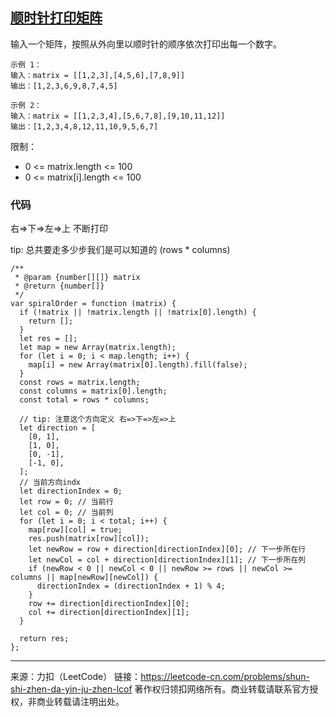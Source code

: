 ## [顺时针打印矩阵](https://leetcode-cn.com/problems/shun-shi-zhen-da-yin-ju-zhen-lcof/)

输入一个矩阵，按照从外向里以顺时针的顺序依次打印出每一个数字。

 

```tsx
示例 1：
输入：matrix = [[1,2,3],[4,5,6],[7,8,9]]
输出：[1,2,3,6,9,8,7,4,5]

示例 2：
输入：matrix = [[1,2,3,4],[5,6,7,8],[9,10,11,12]]
输出：[1,2,3,4,8,12,11,10,9,5,6,7]
```




限制：

* 0 <= matrix.length <= 100
* 0 <= matrix[i].length <= 100



###  代码 

右=>下=>左=>上 不断打印

tip: 总共要走多少步我们是可以知道的 (rows * columns)

```tsx
/**
 * @param {number[][]} matrix
 * @return {number[]}
 */
var spiralOrder = function (matrix) {
  if (!matrix || !matrix.length || !matrix[0].length) {
    return [];
  }
  let res = [];
  let map = new Array(matrix.length);
  for (let i = 0; i < map.length; i++) {
    map[i] = new Array(matrix[0].length).fill(false);
  }
  const rows = matrix.length;
  const columns = matrix[0].length;
  const total = rows * columns;

  // tip: 注意这个方向定义 右=>下=>左=>上
  let direction = [
    [0, 1],
    [1, 0],
    [0, -1],
    [-1, 0],
  ];
  // 当前方向indx
  let directionIndex = 0;
  let row = 0; // 当前行
  let col = 0; // 当前列
  for (let i = 0; i < total; i++) {
    map[row][col] = true;
    res.push(matrix[row][col]);
    let newRow = row + direction[directionIndex][0]; // 下一步所在行
    let newCol = col + direction[directionIndex][1]; // 下一步所在列
    if (newRow < 0 || newCol < 0 || newRow >= rows || newCol >= columns || map[newRow][newCol]) {
      directionIndex = (directionIndex + 1) % 4;
    }
    row += direction[directionIndex][0];
    col += direction[directionIndex][1];
  }

  return res;
};
```









----

来源：力扣（LeetCode）
链接：https://leetcode-cn.com/problems/shun-shi-zhen-da-yin-ju-zhen-lcof
著作权归领扣网络所有。商业转载请联系官方授权，非商业转载请注明出处。

